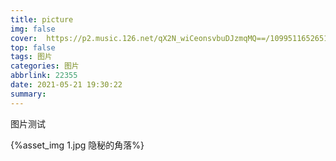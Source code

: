 ```yaml
---
title: picture
img: false
cover:  https://p2.music.126.net/qX2N_wiCeonsvbuDJzmqMQ==/109951165265157163.jpg
top: false
tags: 图片
categories: 图片
abbrlink: 22355
date: 2021-05-21 19:30:22
summary:
---
```


图片测试

{%asset_img 1.jpg 隐秘的角落%}